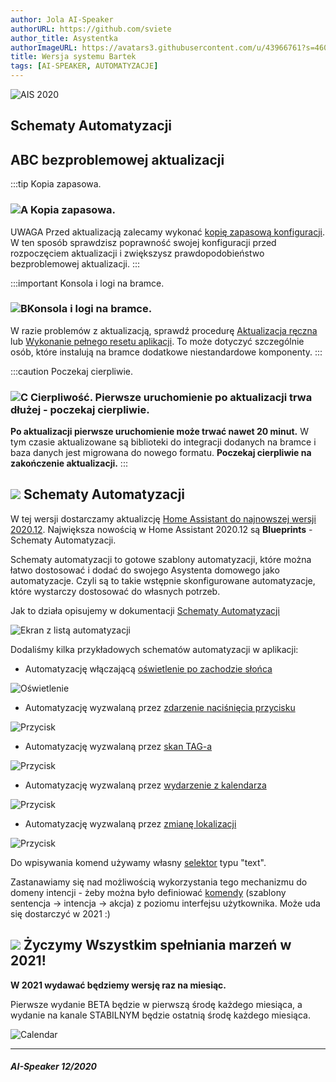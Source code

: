 ```yaml
---
author: Jola AI-Speaker
authorURL: https://github.com/sviete
author_title: Asystentka
authorImageURL: https://avatars3.githubusercontent.com/u/43966761?s=460&v=4
title: Wersja systemu Bartek
tags: [AI-SPEAKER, AUTOMATYZACJE]
---
```


<div class="IntroAisBlogMenu" >
<div>

![AIS 2020](/img/en/blog/202012/blueprint.png)

</div>
<h2>Schematy Automatyzacji</h2>
</div>

<!--truncate-->


## ABC bezproblemowej aktualizacji

:::tip Kopia zapasowa.
### ![A](/img/en/blog/202009/alpha-a-circle.png) Kopia zapasowa.

UWAGA Przed aktualizacją zalecamy wykonać [kopię zapasową konfiguracji](/docs/ais_bramka_configuration_software#kopia-zapasowa-konfiguracji). W ten sposób sprawdzisz poprawność swojej konfiguracji przed rozpoczęciem aktualizacji i zwiększysz prawdopodobieństwo bezproblemowej aktualizacji.
:::

:::important Konsola i logi na bramce.
### ![B](/img/en/blog/202009/alpha-b-circle.png)Konsola i logi na bramce.

W razie problemów z aktualizacją, sprawdź procedurę [Aktualizacja ręczna](/docs/ais_bramka_update_manual) lub [Wykonanie pełnego resetu aplikacji](/docs/ais_bramka_reset_ais_step_by_step).
To może dotyczyć szczególnie osób, które instalują na bramce dodatkowe niestandardowe komponenty.
:::

:::caution Poczekaj cierpliwie.
### ![C](/img/en/blog/202009/alpha-c-circle.png) Cierpliwość. Pierwsze uruchomienie po aktualizacji trwa dłużej - poczekaj cierpliwie.

 **Po aktualizacji pierwsze uruchomienie może trwać nawet 20 minut.**
 W tym czasie aktualizowane są biblioteki do integracji dodanych na bramce i baza danych jest migrowana do nowego formatu.
 **Poczekaj cierpliwie na zakończenie aktualizacji.**
:::


## ![](/img/en/blog/202012/blueprint.png) Schematy Automatyzacji

W tej wersji dostarczamy aktualizcję [Home Assistant do najnowszej wersji 2020.12](https://www.home-assistant.io/blog/2020/12/13/release-202012/).
Największa nowością w Home Assistant 2020.12 są **Blueprints** - Schematy Automatyzacji.

Schematy automatyzacji to gotowe szablony automatyzacji, które można łatwo dostosować i dodać do swojego Asystenta domowego jako automatyzacje.
Czyli są to takie wstępnie skonfigurowane automatyzacje, które wystarczy dostosować do własnych potrzeb.

Jak to działa opisujemy w dokumentacji [Schematy Automatyzacji](/docs/ais_bramka_automation_blueprint)

![Ekran z listą automatyzacji](/img/en/bramka/blueprint1.png)


Dodaliśmy kilka przykładowych schematów automatyzacji w aplikacji:

- Automatyzację włączającą [oświetlenie po zachodzie słońca](/docs/ais_bramka_automation#schemat-automatyzacji)

![Oświetlenie](/img/en/bramka/blueprint4.png)

- Automatyzację wyzwalaną przez [zdarzenie naciśnięcia przycisku](/docs/ais_bramka_key_event_automation#schemat-automatyzacji)

![Przycisk](/img/en/blog/202012/blueprint_button.png)


- Automatyzację wyzwalaną przez [skan TAG-a](/docs/ais_bramka_tag_automation#schemat-automatyzacji)

![Przycisk](/img/en/blog/202012/blueprint_tag.png)

- Automatyzację wyzwalaną przez [wydarzenie z kalendarza](/docs/ais_bramka_calendar_event_automation#schemat-automatyzacji)

![Przycisk](/img/en/blog/202012/blueprint_calendar.png)


- Automatyzację wyzwalaną przez [zmianę lokalizacji](/docs/ais_bramka_presence_detection#schemat-automatyzacji)

![Przycisk](/img/en/blog/202012/blueprint_zone.png)


Do wpisywania komend używamy własny [selektor](https://www.home-assistant.io/docs/blueprint/selectors/) typu "text". 

Zastanawiamy się nad możliwością wykorzystania tego mechanizmu do domeny intencji - żeby można było definiować [komendy](/docs/ais_app_assistent_add_command) (szablony sentencja -> intencja -> akcja) z poziomu interfejsu użytkownika. Może uda się dostarczyć w 2021 :) 



## ![](/img/en/blog/202012/christmas-tree.png) Życzymy Wszystkim spełniania marzeń w 2021!

**W 2021 wydawać będziemy wersję raz na miesiąc.** 

Pierwsze wydanie BETA będzie w pierwszą środę każdego miesiąca, a wydanie na kanale STABILNYM będzie ostatnią środę każdego miesiąca.

![Calendar](/img/en/blog/202012/calendar_releases.png)

-------

##### AI-Speaker 12/2020
